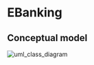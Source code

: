 # EBanking
## Conceptual model
![uml_class_diagram](https://github.com/djordjije11/EBanking.Console/blob/master/images/uml%20class%20diagram.png?raw=true "UML Class Diagram")
